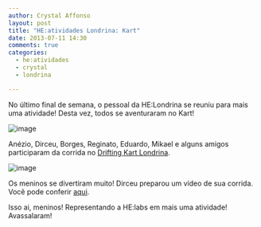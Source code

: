 ```yaml
---
author: Crystal Affonso
layout: post
title: "HE:atividades Londrina: Kart"
date: 2013-07-11 14:30
comments: true
categories:
  - he:atividades
  - crystal
  - londrina

---
```


No último final de semana, o pessoal da HE:Londrina se reuniu para mais uma atividade! Desta vez, todos se aventuraram no Kart!

<!--more-->

![image](/blog/images/posts/2013-07-11/kart1.jpg)

Anézio, Dirceu, Borges, Reginato, Eduardo, Mikael e alguns amigos participaram da corrida no [Drifting Kart Londrina](https://www.facebook.com/drifting.londrina).

![image](/blog/images/posts/2013-07-11/kart2.jpg)

Os meninos se divertiram muito! Dirceu preparou um vídeo de sua corrida. Você pode conferir [aqui](http://www.youtube.com/watch?v=pDORF7v1830).

Isso ai, meninos! Representando a HE:labs em mais uma atividade! Avassalaram!
